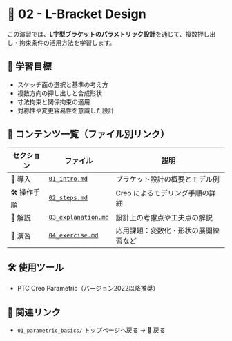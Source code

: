 # 📐 02 - L-Bracket Design

この演習では、**L字型ブラケットのパラメトリック設計**を通じて、複数押し出し・拘束条件の活用方法を学習します。

## 🧭 学習目標

- スケッチ面の選択と基準の考え方
- 複数方向の押し出しと合成形状
- 寸法拘束と関係拘束の適用
- 対称性や変更容易性を意識した設計

## 📄 コンテンツ一覧（ファイル別リンク）

| セクション | ファイル | 説明 |
|------------|---------|------|
| 🔰 導入     | [`01_intro.md`](./01_intro.md) | ブラケット設計の概要とモデル例 |
| 🛠 操作手順 | [`02_steps.md`](./02_steps.md) | Creo によるモデリング手順の詳細 |
| 🧩 解説     | [`03_explanation.md`](./03_explanation.md) | 設計上の考慮点や工夫点の解説 |
| 📝 演習     | [`04_exercise.md`](./04_exercise.md) | 応用課題：変数化・形状の展開練習など |

## 🛠 使用ツール

- PTC Creo Parametric（バージョン2022以降推奨）

## 🔗 関連リンク

- `01_parametric_basics/` トップページへ戻る → [🔗 戻る](../README.md)
